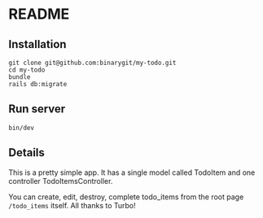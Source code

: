 # README

## Installation

```
git clone git@github.com:binarygit/my-todo.git
cd my-todo
bundle
rails db:migrate
```

## Run server

```
bin/dev
```

## Details

This is a pretty simple app. It has a single model called TodoItem and
one controller TodoItemsController.

You can create, edit, destroy, complete todo_items from the root page
`/todo_items` itself. All thanks to Turbo!
